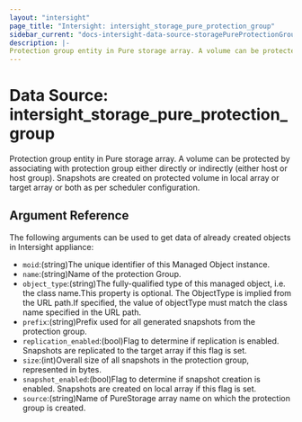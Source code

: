 ```yaml
---
layout: "intersight"
page_title: "Intersight: intersight_storage_pure_protection_group"
sidebar_current: "docs-intersight-data-source-storagePureProtectionGroup"
description: |-
Protection group entity in Pure storage array. A volume can be protected by associating with protection group either directly or indirectly (either host or host group). Snapshots are created on protected volume in local array or target array or both as per scheduler configuration.
---
```


# Data Source: intersight_storage_pure_protection_group
Protection group entity in Pure storage array. A volume can be protected by associating with protection group either directly or indirectly (either host or host group). Snapshots are created on protected volume in local array or target array or both as per scheduler configuration.
## Argument Reference
The following arguments can be used to get data of already created objects in Intersight appliance:
* `moid`:(string)The unique identifier of this Managed Object instance.
* `name`:(string)Name of the protection Group.
* `object_type`:(string)The fully-qualified type of this managed object, i.e. the class name.This property is optional. The ObjectType is implied from the URL path.If specified, the value of objectType must match the class name specified in the URL path.
* `prefix`:(string)Prefix used for all generated snapshots from the protection group.
* `replication_enabled`:(bool)Flag to determine if replication is enabled. Snapshots are replicated to the target array if this flag is set.
* `size`:(int)Overall size of all snapshots in the protection group, represented in bytes.
* `snapshot_enabled`:(bool)Flag to determine if snapshot creation is enabled. Snapshots are created on local array if this flag is set.
* `source`:(string)Name of PureStorage array name on which the protection group is created.

